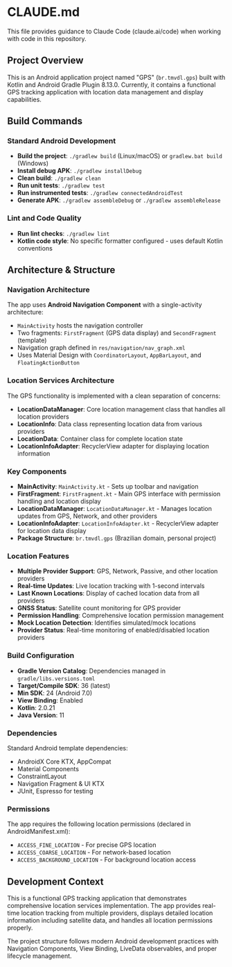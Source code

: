 # CLAUDE.md

This file provides guidance to Claude Code (claude.ai/code) when working with code in this repository.

## Project Overview

This is an Android application project named "GPS" (`br.tmvdl.gps`) built with Kotlin and Android Gradle Plugin 8.13.0. Currently, it contains a functional GPS tracking application with location data management and display capabilities.

## Build Commands

### Standard Android Development
- **Build the project**: `./gradlew build` (Linux/macOS) or `gradlew.bat build` (Windows)
- **Install debug APK**: `./gradlew installDebug`
- **Clean build**: `./gradlew clean`
- **Run unit tests**: `./gradlew test`
- **Run instrumented tests**: `./gradlew connectedAndroidTest`
- **Generate APK**: `./gradlew assembleDebug` or `./gradlew assembleRelease`

### Lint and Code Quality
- **Run lint checks**: `./gradlew lint`
- **Kotlin code style**: No specific formatter configured - uses default Kotlin conventions

## Architecture & Structure

### Navigation Architecture
The app uses **Android Navigation Component** with a single-activity architecture:
- `MainActivity` hosts the navigation controller
- Two fragments: `FirstFragment` (GPS data display) and `SecondFragment` (template)
- Navigation graph defined in `res/navigation/nav_graph.xml`
- Uses Material Design with `CoordinatorLayout`, `AppBarLayout`, and `FloatingActionButton`

### Location Services Architecture
The GPS functionality is implemented with a clean separation of concerns:
- **LocationDataManager**: Core location management class that handles all location providers
- **LocationInfo**: Data class representing location data from various providers
- **LocationData**: Container class for complete location state
- **LocationInfoAdapter**: RecyclerView adapter for displaying location information

### Key Components
- **MainActivity**: `MainActivity.kt` - Sets up toolbar and navigation
- **FirstFragment**: `FirstFragment.kt` - Main GPS interface with permission handling and location display
- **LocationDataManager**: `LocationDataManager.kt` - Manages location updates from GPS, Network, and other providers
- **LocationInfoAdapter**: `LocationInfoAdapter.kt` - RecyclerView adapter for location data display
- **Package Structure**: `br.tmvdl.gps` (Brazilian domain, personal project)

### Location Features
- **Multiple Provider Support**: GPS, Network, Passive, and other location providers
- **Real-time Updates**: Live location tracking with 1-second intervals
- **Last Known Locations**: Display of cached location data from all providers
- **GNSS Status**: Satellite count monitoring for GPS provider
- **Permission Handling**: Comprehensive location permission management
- **Mock Location Detection**: Identifies simulated/mock locations
- **Provider Status**: Real-time monitoring of enabled/disabled location providers

### Build Configuration
- **Gradle Version Catalog**: Dependencies managed in `gradle/libs.versions.toml`
- **Target/Compile SDK**: 36 (latest)
- **Min SDK**: 24 (Android 7.0)
- **View Binding**: Enabled
- **Kotlin**: 2.0.21
- **Java Version**: 11

### Dependencies
Standard Android template dependencies:
- AndroidX Core KTX, AppCompat
- Material Components
- ConstraintLayout
- Navigation Fragment & UI KTX
- JUnit, Espresso for testing

### Permissions
The app requires the following location permissions (declared in AndroidManifest.xml):
- `ACCESS_FINE_LOCATION` - For precise GPS location
- `ACCESS_COARSE_LOCATION` - For network-based location
- `ACCESS_BACKGROUND_LOCATION` - For background location access

## Development Context

This is a functional GPS tracking application that demonstrates comprehensive location services implementation. The app provides real-time location tracking from multiple providers, displays detailed location information including satellite data, and handles all location permissions properly.

The project structure follows modern Android development practices with Navigation Components, View Binding, LiveData observables, and proper lifecycle management.